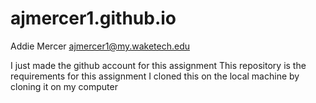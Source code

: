 # ajmercer1.github.io

Addie Mercer 
ajmercer1@my.waketech.edu

I just made the github account for this assignment 
This repository is the requirements for this assignment 
I cloned this on the local machine by cloning it on my computer
